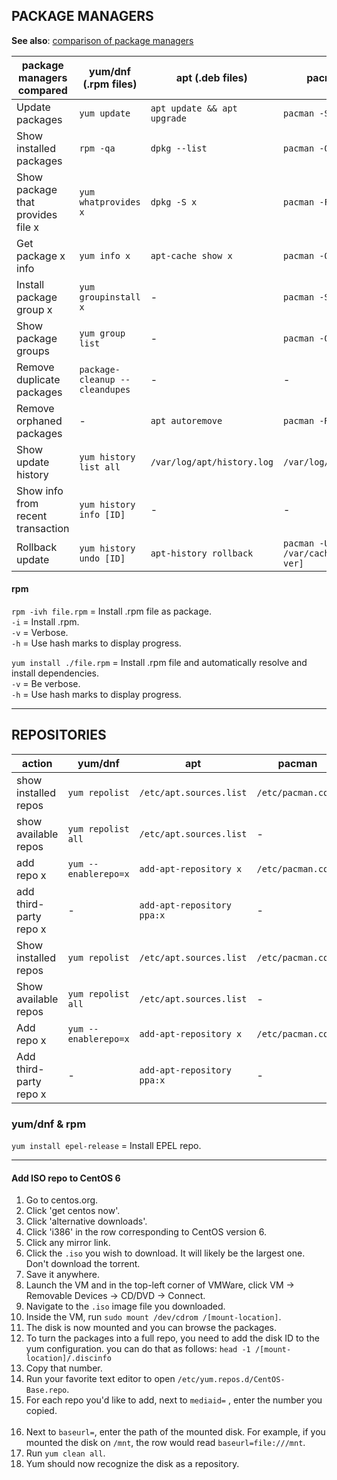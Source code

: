 
## PACKAGE MANAGERS

**See also**: [comparison of package managers](https://fusion809.github.io/comparison-of-package-managers/)

| package managers compared            | yum/dnf (.rpm files)           | apt (.deb files)            | pacman (.tgz files)           | pkg              |
|--------------------------------------|--------------------------------|-----------------------------|-------------------------------|------------------|
| Update packages                      | `yum update`                   | `apt update && apt upgrade` | `pacman -Syu`                 | `pkg update`     |
| Show installed packages              | `rpm -qa`                      | `dpkg --list`               | `pacman -Q`                   | `pkg info`       |
| Show package that provides file x    | `yum whatprovides x`           | `dpkg -S x`                 | `pacman -F x`                 | `pkg which x`    |
| Get package x info                   | `yum info x`                   | `apt-cache show x`          | `pacman -Qi x`                | `pkg info x`     |
| Install package group x              | `yum groupinstall x`           | -                           | `pacman -S x`                 | -                |
| Show package groups                  | `yum group list`               | -                           | `pacman -Qg`                  | -                |
| Remove duplicate packages            | `package-cleanup --cleandupes` | -                           | -                             | -                |
| Remove orphaned packages             | -                              | `apt autoremove`            | `pacman -Rns $(pacman -Qdtq)` | `pkg autoremove` |
| Show update history                  | `yum history list all`         | `/var/log/apt/history.log`  | `/var/log/pacman.log`         | -                |
| Show info from recent transaction    | `yum history info [ID]`        | -                           | -                             | -                |
| Rollback update                      | `yum history undo [ID]`        | `apt-history rollback`      | `pacman -U /var/cache/pacman/pkg/[pkg-ver]`|     |

#### rpm

`rpm -ivh file.rpm` = Install .rpm file as package.<br>
               `-i` = Install .rpm.<br>
               `-v` = Verbose.<br>
               `-h` = Use hash marks to display progress.<br>

`yum install ./file.rpm` = Install .rpm file and automatically resolve and install dependencies.<br>
                    `-v` = Be verbose.<br>
                    `-h` = Use hash marks to display progress.<br>


---
## REPOSITORIES

| action                  | yum/dnf               | apt                        | pacman                    | pkg |
|-------------------------|-----------------------|----------------------------|---------------------------|-----|
| show installed repos    | `yum repolist`        | `/etc/apt.sources.list`    | `/etc/pacman.conf`        |     |
| show available repos    | `yum repolist all`    | `/etc/apt.sources.list`    | -                         |     |
| add repo x              | `yum --enablerepo=x`  | `add-apt-repository x`     | `/etc/pacman.conf`        |     |
| add third-party repo x  | -                     | `add-apt-repository ppa:x` | -                         |     |
| Show installed repos    | `yum repolist`        | `/etc/apt.sources.list`    | `/etc/pacman.conf`        |     |
| Show available repos    | `yum repolist all`    | `/etc/apt.sources.list`    | -                         |     |
| Add repo x              | `yum --enablerepo=x`  | `add-apt-repository x`     | `/etc/pacman.conf`        |     |
| Add third-party repo x  | -                     | `add-apt-repository ppa:x` | -                         |     |

### yum/dnf & rpm

`yum install epel-release` = Install EPEL repo.<br>

---
#### Add ISO repo to CentOS 6

1. Go to centos.org.<br>
1. Click 'get centos now'.<br>
1. Click 'alternative downloads'.<br>
1. Click 'i386' in the row corresponding to CentOS version 6.<br>
1. Click any mirror link.<br>
1. Click the `.iso` you wish to download. It will likely be the largest one. Don't download the torrent.<br>
1. Save it anywhere.<br>
1. Launch the VM and in the top-left corner of VMWare, click VM -> Removable Devices -> CD/DVD -> Connect.<br>
1. Navigate to the `.iso` image file you downloaded.<br>
1. Inside the VM, run `sudo mount /dev/cdrom /[mount-location]`.<br>
1. The disk is now mounted and you can browse the packages.<br>
1. To turn the packages into a full repo, you need to add the disk ID to the yum configuration. you can do that as follows: `head -1 /[mount-location]/.discinfo`<br>
1. Copy that number.<br>
1. Run your favorite text editor to open `/etc/yum.repos.d/CentOS-Base.repo`.<br>
1. For each repo you'd like to add, next to `mediaid=` , enter the number you copied.<br><br>
1. Next to `baseurl=`, enter the path of the mounted disk. For example, if you mounted the disk on `/mnt`, the row would read `baseurl=file:///mnt`.<br>
1. Run `yum clean all`.<br>
1. Yum should now recognize the disk as a repository.<br>


